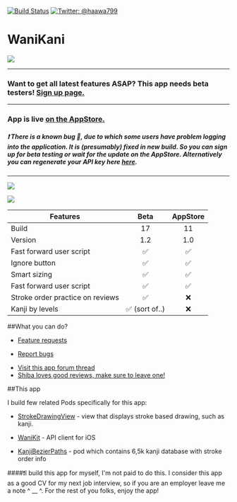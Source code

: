 

[![Build Status](https://www.bitrise.io/app/f239dd7cb0f88557.svg?token=CGKNLjMOWmO_jit_I8AM4Q&branch=master)](https://www.bitrise.io/app/f239dd7cb0f88557)
[![Twitter: @haawa799](https://img.shields.io/badge/contact-@haawa799-blue.svg?style=flat)](https://twitter.com/haawa799)

# WaniKani

![](http://cl.ly/16022v122G0y/Untitled%204.png)

--------------------------------
### Want to get all latest features ASAP? This app needs beta testers! [Sign up page.](https://wanikani-ios.herokuapp.com)


--------------------------------
### App is live [on the AppStore.](https://itunes.apple.com/us/app/wanikani/id1034355141?mt=8) 

##### ❗️ There is a known bug 🐛, due to which some users have problem logging into the application. It is (presumably) fixed in new build. So you can sign up for beta testing or wait for the update on the AppStore. Alternatively you can regenerate your API key here [here](https://www.wanikani.com/account).
-----------------------

![](http://cl.ly/0A23390u2f3q/Screen%20Shot%202016-01-07%20at%202.19.41%20AM.png)

![](http://cl.ly/0N1u1N0C1u1y/ezgif.com-gif-maker%20(1).gif)

| Features                             | Beta            | AppStore      |
| -------------------------------------|:---------------:|:-------------:|
| Build                                | 17              |   11          | 
| Version                              | 1.2             |   1.0         | 
| Fast forward user script             | ✅              | ✅           |
| Ignore button                        | ✅              | ✅           |
| Smart sizing                         | ✅              | ✅           |
| Fast forward user script             | ✅              | ✅           |
| Stroke order practice on reviews     | ✅              | ❌           |
| Kanji by levels                      | ✅ (sort of..)  | ❌           |


##What you can do?

* [Feature requests](https://github.com/haawa799/WaniKani-iOS/issues)
- [Report bugs](https://github.com/haawa799/WaniKani-iOS/issues)
+ [Visit this app forum thread](https://www.wanikani.com/chat/api-and-third-party-apps/9946)
+ [Shiba loves good reviews, make sure to leave one!](https://itunes.apple.com/us/app/wanikani/id1034355141?mt=8)

##This app

I build few related Pods specifically for this app:

* [StrokeDrawingView](https://github.com/haawa799/StrokeDrawingView) - view that displays stroke based drawing, such as kanji.
- [WaniKit](https://github.com/haawa799/WaniKit) - API client for iOS
+ [KanjiBezierPaths](https://github.com/haawa799/KanjiBezierPaths) - pod which contains 6,5k kanji database with stroke order info


####❗️I build this app for myself, I'm not paid to do this. I consider this app as a good CV for my next job interview, so if you are an employer leave me a note ^ __ ^. For the rest of you folks, enjoy the app!
